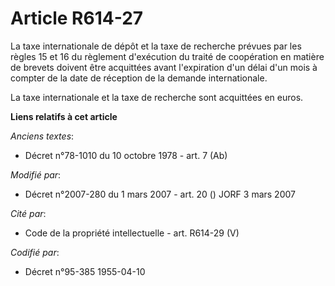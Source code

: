 # Article R614-27

La taxe internationale de dépôt et la taxe de recherche prévues par les règles 15 et 16 du règlement d'exécution du traité de
coopération en matière de brevets doivent être acquittées avant l'expiration d'un délai d'un mois à compter de la date de
réception de la demande internationale.

La taxe internationale et la taxe de recherche sont acquittées en euros.

**Liens relatifs à cet article**

_Anciens textes_:

  - Décret n°78-1010 du 10 octobre 1978 - art. 7 (Ab)

_Modifié par_:

  - Décret n°2007-280 du 1 mars 2007 - art. 20 () JORF 3 mars 2007

_Cité par_:

  - Code de la propriété intellectuelle - art. R614-29 (V)

_Codifié par_:

  - Décret n°95-385 1955-04-10
